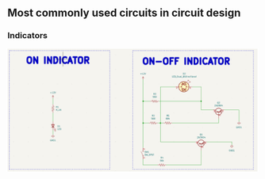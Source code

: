 ## Most commonly used circuits in circuit design

### Indicators
![LED Indicators](./snapshots/indicators.png)